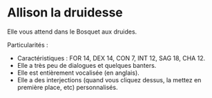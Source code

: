 # Allison la druidesse

Elle vous attend dans le Bosquet aux druides.

Particularités :
- Caractéristiques : FOR 14, DEX 14, CON 7, INT 12, SAG 18, CHA 12.
- Elle a très peu de dialogues et quelques banters.
- Elle est entièrement vocalisée (en anglais).
- Elle a des interjections (quand vous cliquez dessus, la mettez en première place, etc) personnalisés.
